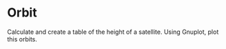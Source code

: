 # Orbit
Calculate and create a table of the height of a satellite. Using Gnuplot, plot this orbits.
